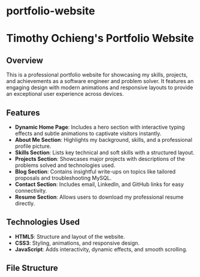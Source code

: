 # portfolio-website
# Timothy Ochieng's Portfolio Website

## Overview
This is a professional portfolio website for showcasing my skills, projects, and achievements as a software engineer and problem solver. It features an engaging design with modern animations and responsive layouts to provide an exceptional user experience across devices.

## Features
- **Dynamic Home Page**: Includes a hero section with interactive typing effects and subtle animations to captivate visitors instantly.
- **About Me Section**: Highlights my background, skills, and a professional profile picture.
- **Skills Section**: Lists key technical and soft skills with a structured layout.
- **Projects Section**: Showcases major projects with descriptions of the problems solved and technologies used.
- **Blog Section**: Contains insightful write-ups on topics like tailored proposals and troubleshooting MySQL.
- **Contact Section**: Includes email, LinkedIn, and GitHub links for easy connectivity.
- **Resume Section**: Allows users to download my professional resume directly.

## Technologies Used
- **HTML5**: Structure and layout of the website.
- **CSS3**: Styling, animations, and responsive design.
- **JavaScript**: Adds interactivity, dynamic effects, and smooth scrolling.

## File Structure
